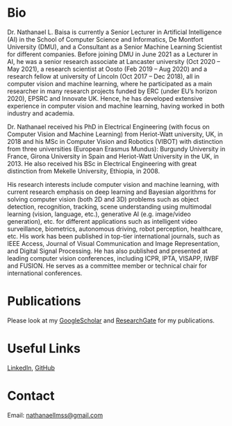 <!--- ![](./my_photo.jfif) --->
<!--- https://github.com/HugoBlox/theme-academic-cv  --->  
<!--- https://github.com/dmsl/course-responsive-template/tree/master ---> 
<!--- https://github.com/csxmli2016/csxmli2016.github.io --->
<!--- https://github.com/KaiyangZhou/KaiyangZhou.github.io --->
<!--- https://github.com/ZeyuFu/zeyufu.github.io --->
<!---https://github.com/ale152/ale152.github.io --->

# Bio
Dr. Nathanael L. Baisa is currently a Senior Lecturer in Artificial Intelligence (AI) in the School of Computer Science and Informatics, De Montfort University (DMU), and a Consultant as a Senior Machine Learning Scientist for different companies. Before joining DMU in June 2021 as a Lecturer in AI, he was a senior research associate at Lancaster university (Oct 2020 – May 2021), a research scientist at Oosto (Feb 2019 – Aug 2020) and a research fellow at university of Lincoln (Oct 2017 – Dec 2018), all in computer vision and machine learning, where he participated as a main researcher in many research projects funded by ERC (under EU’s horizon 2020), EPSRC and Innovate UK. Hence, he has developed extensive experience in computer vision and machine learning, having worked in both industry and academia.

Dr. Nathanael received his PhD in Electrical Engineering (with focus on Computer Vision and Machine Learning) from Heriot-Watt university, UK, in 2018 and his MSc in Computer Vision and Robotics (VIBOT) with distinction from three universities (European Erasmus Mundus): Burgundy University in France, Girona University in Spain and Heriot-Watt University in the UK, in 2013. He also received his BSc in Electrical Engineering with great distinction from Mekelle University, Ethiopia, in 2008.

His research interests include computer vision and machine learning, with current research emphasis on deep learning and Bayesian algorithms for solving computer vision (both 2D and 3D) problems such as object detection, recognition, tracking, scene understanding using multimodal learning (vision, language, etc.), generative AI (e.g. image/video generation), etc. for different applications such as intelligent video surveillance, biometrics, autonomous driving, robot perception, healthcare, etc. His work has been published in top-tier international journals, such as IEEE Access, Journal of Visual Communication and Image Representation, and Digital Signal Processing. He has also published and presented at leading computer vision conferences, including ICPR, IPTA, VISAPP, IWBF and FUSION. He serves as a committee member or technical chair for international conferences.

# Publications
Please look at my [GoogleScholar](https://scholar.google.co.uk/citations?user=EKyk-IwAAAAJ&hl=en) and [ResearchGate](https://www.researchgate.net/profile/Nathanael-L-Baisa-2) for my publications.

# Useful Links
[LinkedIn](https://www.linkedin.com/in/nathanael-l-baisa-phd-53479842/), [GitHub](https://github.com/nathanlem1)

# Contact
Email: nathanaellmss@gmail.com
